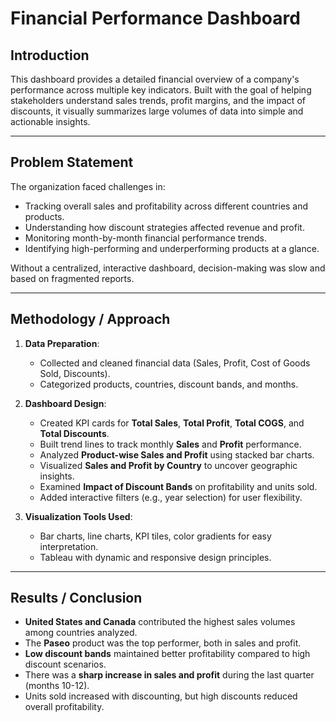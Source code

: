 
#  Financial Performance Dashboard

##  Introduction
This dashboard provides a detailed financial overview of a company's performance across multiple key indicators. Built with the goal of helping stakeholders understand sales trends, profit margins, and the impact of discounts, it visually summarizes large volumes of data into simple and actionable insights.

---

##  Problem Statement
The organization faced challenges in:
- Tracking overall sales and profitability across different countries and products.
- Understanding how discount strategies affected revenue and profit.
- Monitoring month-by-month financial performance trends.
- Identifying high-performing and underperforming products at a glance.

Without a centralized, interactive dashboard, decision-making was slow and based on fragmented reports.

---

##  Methodology / Approach

1. **Data Preparation**:  
   - Collected and cleaned financial data (Sales, Profit, Cost of Goods Sold, Discounts).
   - Categorized products, countries, discount bands, and months.

2. **Dashboard Design**:  
   - Created KPI cards for **Total Sales**, **Total Profit**, **Total COGS**, and **Total Discounts**.
   - Built trend lines to track monthly **Sales** and **Profit** performance.
   - Analyzed **Product-wise Sales and Profit** using stacked bar charts.
   - Visualized **Sales and Profit by Country** to uncover geographic insights.
   - Examined **Impact of Discount Bands** on profitability and units sold.
   - Added interactive filters (e.g., year selection) for user flexibility.

3. **Visualization Tools Used**:  
   - Bar charts, line charts, KPI tiles, color gradients for easy interpretation.
   - Tableau with dynamic and responsive design principles.

---

##  Results / Conclusion

- **United States and Canada** contributed the highest sales volumes among countries analyzed.
- The **Paseo** product was the top performer, both in sales and profit.
- **Low discount bands** maintained better profitability compared to high discount scenarios.
- There was a **sharp increase in sales and profit** during the last quarter (months 10-12).
- Units sold increased with discounting, but high discounts reduced overall profitability.




